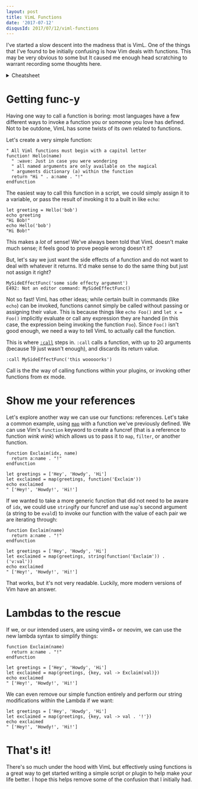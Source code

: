 ```yaml
---
layout: post
title: VimL Functions
date: '2017-07-12'
disqusId: 2017/07/12/viml-functions
---
```


I've started a slow descent into the madness that is VimL. One of the things that I've found to be initially confusing is how Vim deals with functions. This may be very obvious to some but It caused me enough head scratching to warrant recording some thoughts here.

<details class="tldr" markdown="1">
  <summary>Cheatsheet</summary>

```vim
" All VimL functions must be called
" Operations like assignment
" or passing to another function or built in
" implicitly call a function
let var = MyFunc()
echo MyFunc()

" Otherwise, you _must_ :call a function
call MyFunc()

" You can also store a reference to your function
let FuncRef = function('MyFunc')

" and :call it with arguments or pass it to another function
call(FuncRef, 1, 2, 3)

" Or, stringify and execute it
execute 'echo ' . string(FuncRef)

" Bonus: Lambdas (vim8+ and neovim) are pretty swank
let MyLambda = { str -> str . '!' }
echo MyLambda('yay')
" yay!

echo map([1, 2, 3], { _, val -> val * 2 })
" [2, 4, 6]
```
</details>

# Getting func-y

Having one way to call a function is boring: most languages have a few different ways to invoke a function you or someone you love has defined. Not to be outdone, VimL has some twists of its own related to functions.

Let's create a very simple function:

```vim
" All Viml functions must begin with a capitol letter
function! Hello(name)
  " :wave: Just in case you were wondering
  " all named arguments are only available on the magical
  " arguments dictionary (a) within the function
  return "Hi " . a:name . "!"
endfunction
```

The easiest way to call this function in a script, we could simply assign it to a variable, or pass the result of invoking it to a built in like `echo`:

```vim
let greeting = Hello('bob')
echo greeting
"Hi Bob!"
echo Hello('bob')
"Hi Bob!"
```

This makes a _lot_ of sense! We've always been told that VimL doesn't make much sense; it feels good to prove people wrong doesn't it?

But, let's say we just want the side effects of a function and do not want to deal with whatever it returns. It'd make sense to do the same thing but just not assign it right?

```vim
MySideEffectFunc('some side effecty argument')
E492: Not an editor command: MySideEffectFunc()
```

Not so fast! VimL has other ideas; while certain built in commands (like `echo`) can be invoked, functions cannot simply be called without passing or assigning their value. This is because things like `echo Foo()` and `let x = Foo()` implicitly evaluate or call any expression they are handed (in this case, the expression being invoking the function `Foo`). Since `Foo()` isn't good enough, we need a way to tell VimL to actually call the function.

This is where [`:call`](http://vimdoc.sourceforge.net/htmldoc/eval.html#:call) steps in. `:call` calls a function, with up to 20 arguments (because 19 just wasn't enough), and discards its return value.

```vim
:call MySideEffectFunc('this wooooorks')
```

Call is the _the_ way of calling functions within your plugins, or invoking other functions from ex mode.

# Show me your references

Let's explore another way we can use our functions: references. Let's take a common example, using [`map`](http://vimdoc.sourceforge.net/htmldoc/eval.html#map()) with a function we've previously defined. We can use Vim's `function` keyword to create a funcref (that is a reference to function *wink* *wink*) which allows us to pass it to `map`, `filter`, or another function.

```vim
function Exclaim(idx, name)
  return a:name . "!"
endfunction

let greetings = ['Hey', 'Howdy', 'Hi']
let exclaimed = map(greetings, function('Exclaim'))
echo exclaimed
" ['Hey!', 'Howdy!', 'Hi!']
```

If we wanted to take a more generic function that did not need to be aware of `idx`, we could use `string`ify our funcref and use `map`'s second argument (a string to be `eval`d) to invoke our function with the value of each pair we are iterating through:

```vim
function Exclaim(name)
  return a:name . "!"
endfunction

let greetings = ['Hey', 'Howdy', 'Hi']
let exclaimed = map(greetings, string(function('Exclaim')) . ('v:val'))
echo exclaimed
" ['Hey!', 'Howdy!', 'Hi!']
```

That works, but it's not very readable. Luckily, more modern versions of Vim have an answer.

# Lambdas to the rescue

If we, or our intended users, are using vim8+ or neovim, we can use the new lambda syntax to simplify things:

```vim
function Exclaim(name)
  return a:name . "!"
endfunction

let greetings = ['Hey', 'Howdy', 'Hi']
let exclaimed = map(greetings, {key, val -> Exclaim(val)})
echo exclaimed
" ['Hey!', 'Howdy!', 'Hi!']
```

We can even remove our simple function entirely and perform our string modifications within the Lambda if we want:

```vim
let greetings = ['Hey', 'Howdy', 'Hi']
let exclaimed = map(greetings, {key, val -> val . '!'})
echo exclaimed
" ['Hey!', 'Howdy!', 'Hi!']
```

# That's it!

There's so much under the hood with VimL but effectively using functions is a great way to get started writing a simple script or plugin to help make your life better. I hope this helps remove some of the confusion that I initially had.

